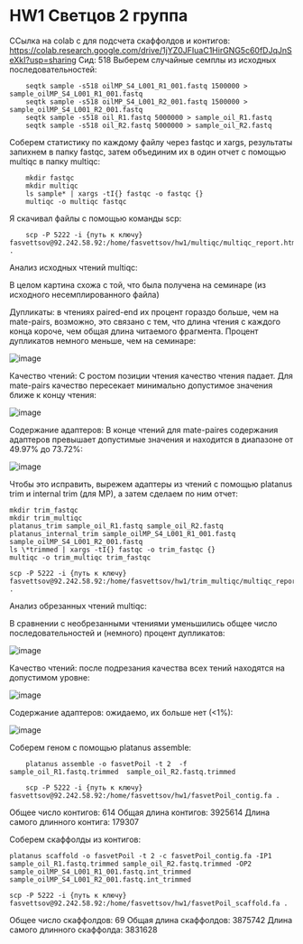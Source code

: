 # HW1 Светцов 2 группа

ССылка на colab с для подсчета скаффолдов и контигов: https://colab.research.google.com/drive/1jYZ0JFIuaC1HirGNG5c60fDJqJnSeXkI?usp=sharing
Сид: 518
Выберем случайные семплы из исходных последовательностей:

        seqtk sample -s518 oilMP_S4_L001_R1_001.fastq 1500000 > sample_oilMP_S4_L001_R1_001.fastq
        seqtk sample -s518 oilMP_S4_L001_R2_001.fastq 1500000 > sample_oilMP_S4_L001_R2_001.fastq
        seqtk sample -s518 oil_R1.fastq 5000000 > sample_oil_R1.fastq
        seqtk sample -s518 oil_R2.fastq 5000000 > sample_oil_R2.fastq


Соберем статистику по каждому файлу через fastqc и xargs, результаты запихнем в папку fastqc, затем объединим их в один отчет с помощью multiqc в папку multiqc:

        mkdir fastqc
        mkdir multiqc
        ls sample* | xargs -tI{} fastqc -o fastqc {}
        multiqc -o multiqc fastqc


Я скачивал файлы с помощью команды scp:

        scp -P 5222 -i {путь к ключу} fasvettsov@92.242.58.92:/home/fasvettsov/hw1/multiqc/multiqc_report.html .


Анализ исходных чтений multiqc:

В целом картина схожа с той, что была получена на семинаре (из исходного несемплированного файла)

Дупликаты: в чтениях paired-end их процент гораздо больше, чем на mate-pairs, возможно, это связано с тем, что длина чтения с каждого конца короче, чем общая длина читаемого фрагмента. Процент дупликатов немного меньше, чем на семинаре:

![image](https://user-images.githubusercontent.com/86132283/139122067-036342af-db8f-4c21-9906-15e6f0544e05.png)


Качество чтений: С ростом позиции чтения качество чтения падает. Для mate-pairs качество пересекает минимально допустимое значения ближе к концу чтения:

![image](https://user-images.githubusercontent.com/86132283/139124041-6dfa8f4d-862e-40e3-8ec1-7c49223a34f5.png)


Содержание адаптеров: В конце чтений для mate-paires содержания адаптеров превышает допустимые значения и находится в диапазоне от 49.97% до 73.72%:

![image](https://user-images.githubusercontent.com/86132283/139125001-586363ca-828f-463c-a553-143083f7c0bc.png)


Чтобы это исправить, вырежем адаптеры из чтений с помощью platanus trim и internal trim (для MP), а затем сделаем по ним отчет:

    mkdir trim_fastqc
    mkdir trim_multiqc
    platanus_trim sample_oil_R1.fastq sample_oil_R2.fastq
    platanus_internal_trim sample_oilMP_S4_L001_R1_001.fastq sample_oilMP_S4_L001_R2_001.fastq
    ls \*trimmed | xargs -tI{} fastqc -o trim_fastqc {}
    multiqc -o trim_multiqc trim_fastqc
    
    scp -P 5222 -i {путь к ключу} fasvettsov@92.242.58.92:/home/fasvettsov/hw1/trim_multiqc/multiqc_report.html .


Анализ обрезанных чтений multiqc:

В сравнении с необрезанными чтениями уменьшились общее число последовательностей и (немного) процент дупликатов: 

![image](https://user-images.githubusercontent.com/86132283/139133458-786df22a-ba13-4446-ba3b-c4cc539dfd82.png)


Качество чтений: после подрезания качества всех тений находятся на допустимом уровне:

![image](https://user-images.githubusercontent.com/86132283/139133804-5594d247-5857-4f4b-9fda-85b8c5c00f5a.png)


Содержание адаптеров: ожидаемо, их больше нет (<1%):

![image](https://user-images.githubusercontent.com/86132283/139134007-3a3d6ce1-9335-43d2-b05e-a537a6eae38f.png)


Соберем геном с помощью platanus assemble: 

        platanus assemble -o fasvetPoil -t 2  -f sample_oil_R1.fastq.trimmed  sample_oil_R2.fastq.trimmed
        
        scp -P 5222 -i {путь к ключу} fasvettsov@92.242.58.92:/home/fasvettsov/hw1/fasvetPoil_contig.fa .


Общее число контигов: 614
Общая длина контигов: 3925614
Длина самого длинного контига: 179307


Соберем скаффолды из контигов:

    platanus scaffold -o fasvetPoil -t 2 -c fasvetPoil_contig.fa -IP1 sample_oil_R1.fastq.trimmed sample_oil_R2.fastq.trimmed -OP2 sample_oilMP_S4_L001_R1_001.fastq.int_trimmed sample_oilMP_S4_L001_R2_001.fastq.int_trimmed

    scp -P 5222 -i {путь к ключу} fasvettsov@92.242.58.92:/home/fasvettsov/hw1/fasvetPoil_scaffold.fa .
    

Общее число скаффолдов: 69
Общая длина скаффолдов: 3875742
Длина самого длинного скаффолда: 3831628
